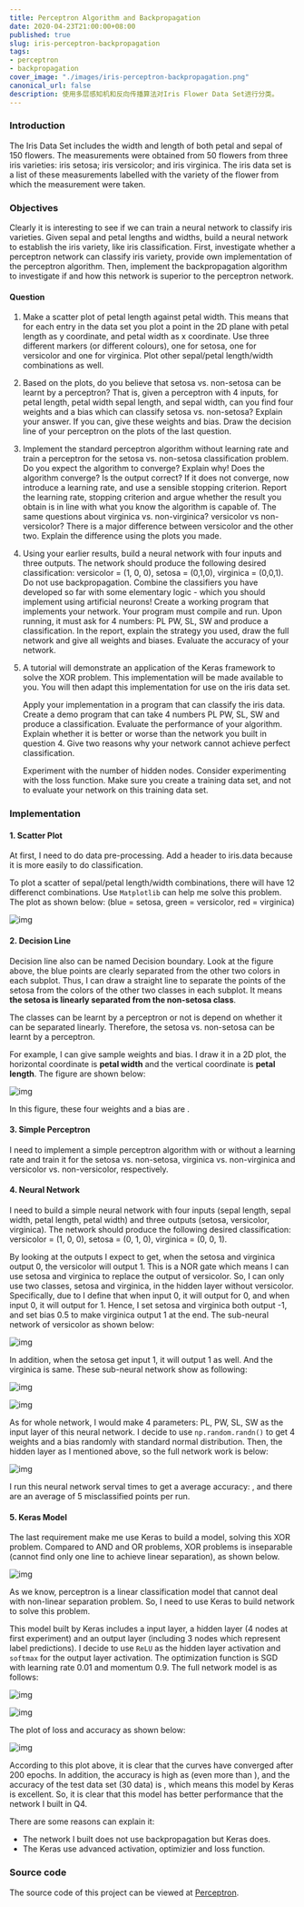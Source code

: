 ```yaml
---
title: Perceptron Algorithm and Backpropagation
date: 2020-04-23T21:00:00+08:00
published: true
slug: iris-perceptron-backpropagation
tags:
- perceptron
- backpropagation
cover_image: "./images/iris-perceptron-backpropagation.png"
canonical_url: false
description: 使用多层感知机和反向传播算法对Iris Flower Data Set进行分类。
---
```


### Introduction

The Iris Data Set includes the width and length of both petal and sepal of 150 flowers. The measurements were obtained from 50 flowers from three iris varieties: iris setosa; iris versicolor; and iris virginica. The iris data set is a list of these measurements labelled with the variety of the flower from which the measurement were taken. 

### Objectives

Clearly it is interesting to see if we can train a neural network to classify iris varieties. Given sepal and petal lengths and widths, build a neural network to establish the iris variety, like iris classification. First, investigate whether a perceptron network can classify iris variety, provide own implementation of the perceptron algorithm. Then, implement the backpropagation algorithm to investigate if and how this network is superior to the perceptron network.

#### Question

1. Make a scatter plot of petal length against petal width. This means that for each entry in the data set you plot a point in the 2D plane with petal length as y coordinate, and petal width as x coordinate. Use three different markers (or different colours), one for setosa, one for versicolor and one for virginica. Plot other sepal/petal length/width combinations as well.

    <!-- more -->

2. Based on the plots, do you believe that setosa vs. non-setosa can be learnt by a perceptron? That is, given a perceptron with 4 inputs, for petal length, petal width sepal length, and sepal width, can you find four weights and a bias which can classify setosa vs. non-setosa? Explain your answer. If you can, give these weights and bias. Draw the decision line of your perceptron on the plots of the last question.

3. Implement the standard perceptron algorithm without learning rate and train a perceptron for the setosa vs. non-setosa classification problem. Do you expect the algorithm to converge? Explain why! Does the algorithm converge? Is the output correct? If it does not converge, now introduce a learning rate, and use a sensible stopping criterion. Report the learning rate, stopping criterion and argue whether the result you obtain is in line with what you know the algorithm is capable of. The same questions about virginica vs. non-virginica? versicolor vs non-versicolor? There is a major difference between versicolor and the other two. Explain the difference using the plots you made.

4. Using your earlier results, build a neural network with four inputs and three outputs. The network should produce the following desired classification: versicolor = (1, 0, 0), setosa = (0,1,0), virginica = (0,0,1). Do not use backpropagation. Combine the classifiers you have developed so far with some elementary logic - which you should implement using artificial neurons! Create a working program that implements your network. Your program must compile and run. Upon running, it must ask for 4 numbers: PL PW, SL, SW and produce a classification. In the report, explain the strategy you used, draw the full network and give all weights and biases. Evaluate the accuracy of your network.

5. A tutorial will demonstrate an application of the Keras framework to solve the XOR problem. This implementation will be made available to you. You will then adapt this implementation for use on the iris data set.

    Apply your implementation in a program that can classify the iris data. Create a demo program that can take 4 numbers PL PW, SL, SW and produce a classification. Evaluate the performance of your algorithm. Explain whether it is better or worse than the network you built in question 4. Give two reasons why your network cannot achieve perfect classification.

    Experiment with the number of hidden nodes. Consider experimenting with the loss function. Make sure you create a training data set, and not to evaluate your network on this training data set.

### Implementation

#### 1. Scatter Plot

At first, I need to do data pre-processing. Add a header to iris.data because it is more easily to do classification. 

To plot a scatter of sepal/petal length/width combinations, there will have 12 differenct combinations. Use `Matplotlib` can help me solve this problem. The plot as shown below: (blue = setosa, green = versicolor, red = virginica)

![img](https://raw.githubusercontent.com/HurleyJames/ImageHosting/master/iris.png)

#### 2. Decision Line

Decision line also can be named Decision boundary. Look at the figure above, the blue points are clearly separated from the other two colors in each subplot. Thus, I can draw a straight line to separate the points of the setosa from the colors of the other two classes in each subplot. It means **the setosa is linearly separated from the non-setosa class**. 

The classes can be learnt by a perceptron or not is depend on whether it can be separated linearly. Therefore, the setosa vs. non-setosa can be learnt by a perceptron.

For example, I can give sample weights and bias. I draw it in a 2D plot, the horizontal coordinate is **petal width** and the vertical coordinate is **petal length**. The figure are shown below:

![img](https://raw.githubusercontent.com/HurleyJames/ImageHosting/master/PLvsPW.png)

In this figure, these four weights and a bias are .

#### 3. Simple Perceptron

I need to implement a simple perceptron algorithm with or without a learning rate and train it for the setosa vs. non-setosa, virginica vs. non-virginica and versicolor vs. non-versicolor, respectively.

#### 4. Neural Network

I need to build a simple neural network with four inputs (sepal length, sepal width, petal length, petal width) and three outputs (setosa, versicolor, virginica). The network should produce the following desired classification: versicolor = (1, 0, 0), setosa = (0, 1, 0), virginica = (0, 0, 1). 

By looking at the outputs I expect to get, when the setosa and virginica output 0, the versicolor will output 1. This is a NOR gate which means I can use setosa and virginica to replace the output of versicolor. So, I can only use two classes, setosa and virginica, in the hidden layer without versicolor. Specifically, due to I define that when input  0, it will output for 0, and when input  0, it will output for 1. Hence, I set setosa and virginica both output -1, and set bias 0.5 to make virginica output 1 at the end. The sub-neural network of versicolor as shown below:

![img](https://s1.ax1x.com/2020/04/23/JdQnHA.png)

In addition, when the setosa get input 1, it will output 1 as well. And the virginica is same. These sub-neural network show as following:

![img](https://s1.ax1x.com/2020/04/23/JdQKAI.png)



![img](https://s1.ax1x.com/2020/04/23/JdQmBd.png)

As for whole network, I would make 4 parameters: PL, PW, SL, SW as the input layer of this neural network. I decide to use `np.random.randn()` to get 4 weights and a bias randomly with standard normal distribution. Then, the hidden layer as I mentioned above, so the full network work is below:

![img](https://s1.ax1x.com/2020/04/23/Jdlkan.png)

I run this neural network serval times to get a average accuracy: , and there are an average of 5 misclassified points per run.

#### 5. Keras Model

The last requirement make me use Keras to build a model, solving this XOR problem. Compared to AND and OR problems, XOR problems is inseparable (cannot find only one line to achieve linear separation), as shown below.

![img](https://s1.ax1x.com/2020/04/23/Jdlcz8.png)

As we know, perceptron is a linear classification model that cannot deal with non-linear separation problem. So, I need to use Keras to build network to solve this problem.

This model built by Keras includes a input layer, a hidden layer (4 nodes at first experiment) and an output layer (including 3 nodes which represent label predictions). I decide to use `ReLU` as the hidden layer activation and `softmax` for the output layer activation. The optimization function is SGD with learning rate 0.01 and momentum 0.9. The full network model is as follows:

![img](https://s1.ax1x.com/2020/04/23/Jdl2QS.png)

![img](https://s1.ax1x.com/2020/04/23/JdlRsg.png)

The plot of loss and accuracy as shown below:

![img](https://s1.ax1x.com/2020/04/23/JdlWLQ.png)

According to this plot above, it is clear that the curves have converged after 200 epochs. In addition, the accuracy is high as  (even more than ), and the accuracy of the test data set (30 data) is , which means this model by Keras is excellent. So, it is clear that this model has better performance that the network I built in Q4. 

There are some reasons can explain it:

- The network I built does not use backpropagation but Keras does.
- The Keras use advanced activation, optimizier and loss function.

### Source code

The source code of this project can be viewed at [Perceptron](https://github.com/HurleyJames/NNs/tree/master/Perceptron).